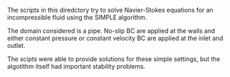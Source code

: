 The scripts in this diredctory try to solve Navier-Stokes equations for an incompressible fluid using the SIMPLE algorithm.

The domain considered is a pipe. No-slip BC are applied at the walls and either constant pressure or constant velocity BC are applied at the inlet and outlet.

The scipts were able to provide solutions for these simple settings, but the algotithm itself had important stability problems.
